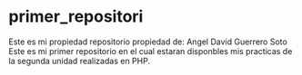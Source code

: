 # primer_repositori
Este es mi propiedad repositorio propiedad de: Angel David Guerrero Soto
Este es mi primer repositorio en el cual estaran disponbles mis practicas de la segunda unidad realizadas en PHP.
